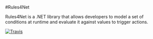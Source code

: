 #Rules4Net

Rules4Net is a .NET library that allows developers to model a set of conditions at runtime and evaluate it against values to trigger actions.

[![Travis](https://travis-ci.org/ailtonguitar/rules4net.svg?branch=master)](https://travis-ci.org/ailtonguitar/rules4net)
